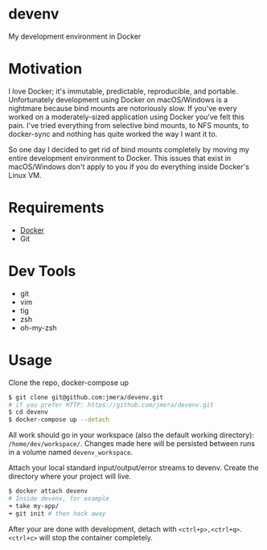 # devenv
My development environment in Docker

# Motivation
I love Docker; it's immutable, predictable, reproducible, and portable. Unfortunately development using Docker on macOS/Windows is a nightmare because bind mounts are notoriously slow. If you've every worked on a moderately-sized application using Docker you've felt this pain. I've tried everything from selective bind mounts, to NFS mounts, to docker-sync and nothing has quite worked the way I want it to.

So one day I decided to get rid of bind mounts completely by moving my entire development environment to Docker. This issues that exist in macOS/Windows don't apply to you if you do everything inside Docker's Linux VM.

# Requirements
- [Docker](https://docs.docker.com/install/)
- Git

# Dev Tools
- git
- vim
- tig
- zsh
- oh-my-zsh

# Usage
Clone the repo, docker-compose up

```zsh
$ git clone git@github.com:jmera/devenv.git
# if you prefer HTTP: https://github.com/jmera/devenv.git
$ cd devenv
$ docker-compose up --detach
```

All work should go in your workspace (also the default working directory): `/home/dev/workspace/`. Changes made here will be persisted between runs in a volume named `devenv_workspace`.

Attach your local standard input/output/error streams to devenv. Create the directory where your project will live.
```zsh
$ docker attach devenv
# Inside devenv, for example
➜ take my-app/
➜ git init # then hack away
```

After your are done with development, detach with `<ctrl+p>,<ctrl+q>`. `<ctrl+c>` will stop the container completely.
